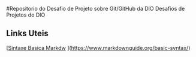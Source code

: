  #Repositorio do Desafio de Projeto sobre Git/GitHub da DIO
Desafios de Projetos do DIO

## Links Uteis 
[[Sintaxe Basica Markdw]()
](https://www.markdownguide.org/basic-syntax/)
